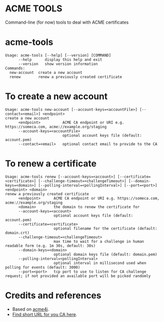 ACME TOOLS
===
Command-line (for now) tools to deal with ACME certificates

# acme-tools
```
Usage: acme-tools [--help] [--version] [COMMAND]
      --help      display this help and exit
      --version   show version information
Commands:
  new-account  create a new account
  renew        renew a previously created certificate
```

To create a new account
====
```
Usage: acme-tools new-account [--account-keys=<accountFile>] [--contact=<email>] <endpoint>
create a new account
      <endpoint>          ACME CA endpoint or URI e.g. https://someca.com, acme://example.org/staging
      --account-keys=<accountFile>
                          optional account keys file (default: account.pem)
      --contact=<email>   optional contact email to provide to the CA

```

To renew a certificate
====
```
Usage: acme-tools renew [--account-keys=<account>] [--certificate=<certificate>] [--challenge-timeout=<challengeTimeout>] [--domain-keys=<domain>] [--polling-interval=<pollingInterval>] [--port=<port>] <endpoint> <domain>
renew a previously created certificate
      <endpoint>      ACME CA endpoint or URI e.g. https://someca.com, acme://example.org/staging
      <domain>        the domain to renew the certificate for
      --account-keys=<account>
                      optional account keys file (default: account.pem)
      --certificate=<certificate>
                      optional filename for the certificate (default: domain.crt)
      --challenge-timeout=<challengeTimeout>
                      max time to wait for a challenge in human readable form (e.g. 1m 30s, default: 30s)
      --domain-keys=<domain>
                      optional domain keys file (default: domain.pem)
      --polling-interval=<pollingInterval>
                      optional interval in millisecond used when polling for events (default: 3000)
      --port=<port>   tcp port to use to listen for CA challenge request; if not provided an available port will be picked randomly

```

Credits and references
====

- Based on [acme4j](https://github.com/shred/acme4j).
- [Find short URL for you CA here](https://shredzone.org/maven/acme4j/ca/index.html).